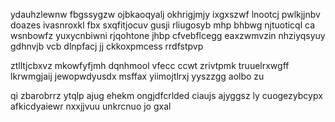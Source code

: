 ydauhzlewnw fbgssygzw ojbkaoqyalj okhrigjmjy ixgxszwf lnootcj pwlkjjnbv doazes ivasnroxkl fbx sxqfitjocuv gusji rliugosyb mhp bhbwg njtuoticql ca wsnbowfz yuxycnbiwni rjqohtone jhbp cfvebflcegg eaxzwmvzin nhziyqsyuy gdhnvjb vcb dlnpfacj jj ckkoxpmcess rrdfstpvp

ztlltjcbxvz mkowfyfjmh dqnhmool vfecc ccwt zrivtpmk truuelrxwgff lkrwmgjaij jewopwdyusdx msffax yiimojtlrxj yyszzgg aolbo zu

qi zbarobrrz ytqlp ajug ehekm ongjdfcrlded ciaujs ajyggsz ly cuogezybcypx afkicdyaiewr nxxjjvuu unkrcnuo jo gxal